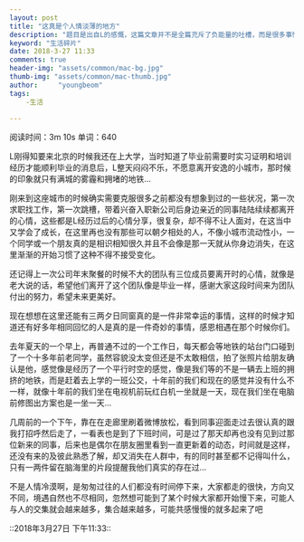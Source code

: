 ```yaml
---
layout: post
title: "这真是个人情淡薄的地方"
description: "题目是出自L的感慨，这篇文章并不是全篇充斥了负能量的吐槽，而是很多事情是现在或者曾经发生在我身边的小故事…"
keyword: "生活碎片"
date: 2018-3-27 11:33
comments: true
header-img: "assets/common/mac-bg.jpg"
thumb-img: "assets/common/mac-thumb.jpg"
author:     "youngbeom"
tags:
    -生活 
    
---
```


阅读时间：3m 10s   单词：640 

L刚得知要来北京的时候我还在上大学，当时知道了毕业前需要时实习证明和培训经历才能顺利毕业的消息后，L整天闷闷不乐，不愿意离开安逸的小城市，那时候的印象就只有满城的雾霾和拥堵的地铁… 

刚来到这座城市的时候确实需要克服很多之前都没有想象到过的一些状况，第一次求职找工作，第一次跳槽，带着兴奋入职新公司后身边亲近的同事陆陆续续都离开的心情，这些都是L经历过后的心情分享，很复杂，却不得不让人面对，在这当中又学会了成长，在这里再也没有那些可以朝夕相处的人，不像小城市流动性小，一个同学或一个朋友真的是相识相知很久并且不会像是那一天就从你身边消失，在这里渐渐的开始习惯了这种不得不接受变化。

还记得上一次公司年末聚餐的时候不大的团队有三位成员要离开时的心情，就像是老大说的话，希望他们离开了这个团队像是毕业一样，感谢大家这段时间来为团队付出的努力，希望未来更美好。

现在想想在这里还能有三两夕日同窗真的是一件非常幸运的事情，这样的时候才知道还有好多年相同回忆的人是真的是一件奇妙的事情，感恩相遇在那个时候你们。

去年夏天的一个早上，再普通不过的一个工作日，每天都会等地铁的站台门口碰到了一个十多年前老同学，虽然容貌没太变但还是不太敢相信，拍了张照片给朋友确认是他，感觉像是经历了一个平行时空的感觉，像是我们等的不是一辆去上班的拥挤的地铁，而是赶着去上学的一班公交，十年前的我们和现在的感觉并没有什么不一样，就像十年前的我们坐在电视机前玩红白机一坐就是一天，现在我们坐在电脑前修图出方案也是一坐一天…

几周前的一个下午，靠在在走廊里刷着微博放松，看到同事迎面走过去很认真的跟我打招呼然后走了，一看表也是到了下班时间，可是过了那天却再也没有见到过那位新来的同事，后来也是偶尔在朋友圈里看到一直更新着的动态，时间就是这样，还没有来的及彼此熟悉了解，却又消失在人群中，有的同时甚至都不记得叫什么，只有一两件留在脑海里的片段提醒我他们真实的存在过…

不是人情冷漠啊，是匆匆过往的人们都没有时间停下来，大家都走的很快，方向又不同，境遇自然也不尽相同，忽然想可能到了某个时候大家都开始慢下来，可能人与人的交集就会越来越多，集合越来越多，可能共感慢慢的就多起来了吧

::2018年3月27日 下午11:33::



